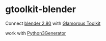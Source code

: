 # gtoolkit-blender
Connect [blender 2.80](https://www.blender.org/download/releases/2-80/) with [Glamorous Toolkit](https://gtoolkit.com/)

work with [Python3Generator](https://github.com/juliendelplanque/Python3Generator)
